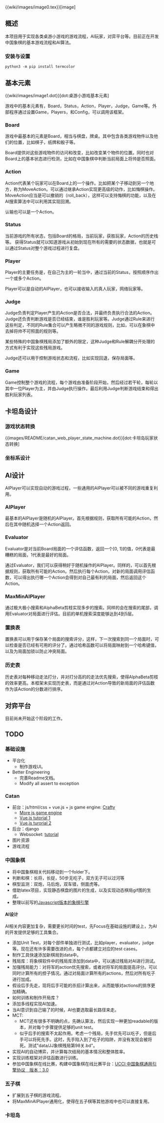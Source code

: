{{wiki/images/image0.tex}}[image]


## 概述

本项目用于实现各类桌游小游戏的游戏流程，AI玩家，对弈平台等。目前正在开发中国象棋的基本游戏流程和AI算法。

### 安装与设置
```
python3 -m pip install termcolor
```

## 基本元素

{{wiki/images/image1.dot}}[dot:桌游小游戏基本元素]

游戏中的基本元素有，Board，Status，Action，Player，Judge，Game等。外部程序通过设置Game，Players，和Config，可以调用该框架。

### Board

游戏中最基本的元素是Board，相当与棋盘，牌桌。其中包含各类游戏物件以及他们的位置，比如棋子，纸牌和骰子等。

Board提供对这些游戏物件的访问和改变，比如改变某个物件的位置。同时也对Board上的基本状态进行检测，比如在中国象棋中判断当前局面上将帅是否照面。

### Action

Action代表某个玩家可以在Board上的一个操作。比如把某个子移动到另一个地方，称为MoveAction。可以通过继承Action实现更高级的动作，比如悔棋操作。MoveAction应当是可以撤销的（roll\_back），这样可以支持悔棋的功能，以及在AI搜索算法中可以利用其实现回溯。

认输也可以是一个Action。

### Status

当前游戏的所有状态，包括Board的格局，当前玩家，获胜玩家，Action的历史栈等。
获得Status就可以知道游戏从初始到现在所有的需要的状态数据，也就是可以通过Status对整个游戏过程进行复盘。

### Player

Player的主要任务是，在自己为主的一轮当中，通过当前的Status，按照顺序作出一个或多个Action。

Player可以是自动的AIPlayer，也可以接收输入的真人玩家，网络玩家等。

### Judge

Judge负责判定Player产生的Action是否合法，并最终负责执行合法的Action。Judge还负责判断游戏是否已经结束，谁是胜利玩家等。Judge通过Rule来进行这些判定，不同的Rule集合可以产生略微不同的游戏规则，比如，可以在象棋中去掉将帅不可照面的规则等。

某些特殊的中国象棋残局添加了额外的限定，这种Judge和Rule解耦分开处理的方式有利于实现这些残局游戏。

Judge还可以用于控制游戏状态和流程，比如实现回退，保存局面等。

### Game

Game控制整个游戏的流程，每个游戏由准备阶段开始，然后经过若干轮，每轮以其中一位Player为主，并由Judge执行操作。最后利用Judge判断游戏结束和得出胜利玩家列表。

## 卡坦岛设计

### 游戏状态转换

 {{images/README/catan_web_player_state_machine.dot}}[dot:卡坦岛玩家状态转换]

### 坐标系设计

## AI设计

AIPlayer可以实现自动的游戏过程，一些通用的AIPlayer可以被不同的游戏重复利用。


### AIPlayer
最基本的AIPlayer是随机的AIPlayer。首先根据规则，获取所有可能的Action，然后在其中随机选择一个Action返回。


### Evaluator

Evaluator是对当前Board局面的一个评估函数，返回一个[0, 1]的值，0代表是最糟糕的局面，1代表是最好的局面。

通过Evaluator，我们可以获得稍好于随机操作的AIPlayer。同样的，可以首先根据规则，获取所有可能的Action。然后执行每个Action，对新的局面调用评估函数，可以得出执行哪一个Action会得到对自己最有利的局面，然后返回这个Action。

### MaxMinAIPlayer

通过极大极小搜索和AlphaBeta剪枝实现多步的搜索。同样的会在搜索的尾部，调用Evaluator对局面进行评估。目前的单机搜索深度能够达到4到5层。

### 置换表

置换表可以用于保存某个局面的搜索评分，这样，下一次搜索到同一个局面时，可以检查是否已经有可用的评分了。通过哈希函数可以将局面映射到一个哈希键值，以及为局面加锁以防止冲突局面。

### 历史表

历史表对每种移动走法打分，并对打分高的的走法优先搜索，使得AlphaBeta剪枝的效率更高。本框架未实现历史表，而是通过对Action导致的新局面的评估函数作为该Action的分数进行排序。

## 对弈平台

目前尚未开始这个阶段的工作。

## TODO

### 基础设施

* 平台化
    * 制作游戏UI。
* Better Engineering
    * 完善Readme文档。
    * Modify all assert to exception

### Catan
* 前台：js/html/css + vue.js + js game engine: [Crafty](https://github.com/craftyjs/Crafty)
  * [More js game engine](https://github.com/collections/javascript-game-engines)
  * [Vue.js tutorial 1](https://www.youtube.com/watch?v=bI5jpueiCWw&t=756s)
  * [Vue.js turorial 2](https://www.youtube.com/watch?v=xq532yn8gMA&t=2608s)
* 后台：django
  * Websocket: [tutorial](https://www.youtube.com/watch?v=RVH05S1qab8&list=PLcWimtlf9naWeyuY5OwQeaRNxvxTRyTCt&index=1&t=3148s)
* 图片资源
* 游戏流程


### 中国象棋

* 将中国象棋相关代码移动到一个folder下。
* 判断和棋：长将，长捉，50步无吃子，双方无子可以过河等
* 棋型监测：双炮，马后炮，双车错，侧面虎等。
* 借助latex项目，实现静态棋盘的图片的生成，以及实现动态棋局gif图的生成。
* 整理以前写的[Javascript版本的象棋引擎](https://github.com/JimmyFromSYSU/ChineseChess)

#### AI设计

AI相关内容更加复杂，需要更长时间的test，先Focus在基础设施的建设上，为AI的开发提供足够的工具集合。

* 添加Unit Test，对每个部件单独进行测试，比如player，evaluator，judge等。现在还有许多需要改进的点，每个点都建立对应的test cases。
* 制作工具快速添加新棋局到data中。
* 残局库：将象棋软件中的残局库添加到data中，可以通过残局对AI进行测试。
* 加强残局能力：对将军的action优先搜索，或者对将军的局面提高评分。可以同时计算所有的控子情况。通过对局面计算所有的actions，然后对所有吃子进行加成。
* 假设后手先走，现将后手可能的杀招计算出来，从而能够对actions的排序更加精确。
* 如何训练和制作开局库？
* 添加多线程实现AI加速。
* 当AI意识到自己输了的时候，AI也要选取最长路径来走。
* MCT:
    * MCT还有很多不明确的点，先确认算法，然后实现一种更加readable的版本，并对每个步骤提供足够的unit test。
    * 似乎后手的搜索不太起作用。考虑一个残局，先手优先可以吃子，但是后手可以将死先手。这时，先手陷入到了吃子的陷阱，并没有发现会被将死。测试"data/JJ象棋残局第98关.bd"。
* 实现AI的自动博弈，并计算每次结局的基本情况和整体胜率。
* 实现训练框架对评估函数进行训练。
* 参加中国象棋在线比赛，构建中国象棋在线比赛平台：[UCCI 中国象棋通用引擎协议　版本：3.0](https://www.xqbase.com/protocol/cchess_ucci.htm)


### 五子棋

* 扩展到五子棋的游戏流程。
* 将MaxMinAIPlayer通用化，使得在五子棋等其他游戏中也可以直接复用。

### 卡坦岛
